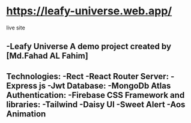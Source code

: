 # https://leafy-universe.web.app/
live site

-Leafy Universe
A demo project created by [Md.Fahad AL Fahim]
---------------------------------------
Technologies:
-Rect
-React Router
Server:
-Express js
-Jwt
Database:
-MongoDb Atlas
Authentication:
-Firebase
CSS Framework and libraries:
-Tailwind
-Daisy UI
-Sweet Alert
-Aos Animation 
----------------------------------------

